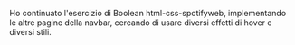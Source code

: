 Ho continuato l'esercizio di Boolean html-css-spotifyweb, implementando le altre pagine della navbar, cercando di usare diversi effetti di hover e diversi stili. 